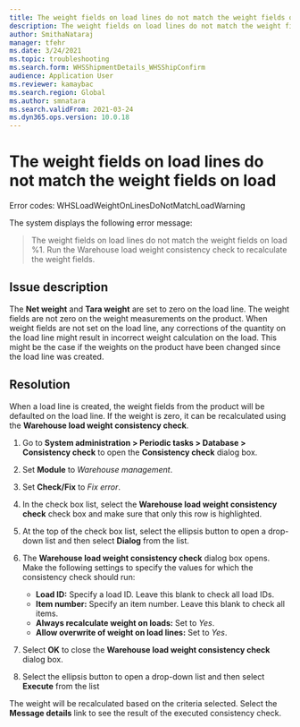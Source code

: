 ```yaml
---
title: The weight fields on load lines do not match the weight fields on load
description: The weight fields on load lines do not match the weight fields on load
author: SmithaNataraj
manager: tfehr
ms.date: 3/24/2021
ms.topic: troubleshooting
ms.search.form: WHSShipmentDetails_WHSShipConfirm
audience: Application User
ms.reviewer: kamaybac
ms.search.region: Global
ms.author: smnatara
ms.search.validFrom: 2021-03-24
ms.dyn365.ops.version: 10.0.18
---
```


# The weight fields on load lines do not match the weight fields on load

Error codes: WHSLoadWeightOnLinesDoNotMatchLoadWarning

The system displays the following error message:

> The weight fields on load lines do not match the weight fields on load %1. Run the Warehouse load weight consistency check to recalculate the weight fields.

## Issue description

The **Net weight** and **Tara weight** are set to zero on the load line. The weight fields are not zero on the weight measurements on the product. When weight fields are not set on the load line, any corrections of the quantity on the load line might result in incorrect weight calculation on the load. This might be the case if the weights on the product have been changed since the load line was created.

## Resolution

When a load line is created, the weight fields from the product will be defaulted on the load line. If the weight is zero, it can be recalculated using the **Warehouse load weight consistency check**.

1. Go to **System administration \> Periodic tasks \> Database \> Consistency check** to open the **Consistency check** dialog box.
1. Set **Module** to *Warehouse management*.
1. Set **Check/Fix** to *Fix error*.
1. In the check box list, select the **Warehouse load weight consistency check** check box and make sure that only this row is highlighted.
1. At the top of the check box list, select the ellipsis button to open a drop-down list and then select **Dialog** from the list.
1. The **Warehouse load weight consistency check** dialog box opens. Make the following settings to specify the values for which the consistency check should run:

    - **Load ID:** Specify a load ID. Leave this blank to check all load IDs.
    - **Item number:** Specify an item number. Leave this blank to check all items.
    - **Always recalculate weight on loads:** Set to *Yes*.
    - **Allow overwrite of weight on load lines:** Set to *Yes*.

1. Select **OK** to close the **Warehouse load weight consistency check** dialog box.
1. Select the ellipsis button to open a drop-down list and then select **Execute** from the list

The weight will be recalculated based on the criteria selected. Select the **Message details** link to see the result of the executed consistency check.
